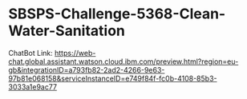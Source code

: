 # SBSPS-Challenge-5368-Clean-Water-Sanitation

ChatBot Link: https://web-chat.global.assistant.watson.cloud.ibm.com/preview.html?region=eu-gb&integrationID=a793fb82-2ad2-4266-9e63-97b81e068158&serviceInstanceID=e749f84f-fc0b-4108-85b3-3033a1e9ac77
